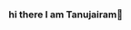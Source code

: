 ### hi there I am Tanujairam👋

<!--
**Tanujairam123/Tanujairam123** is a ✨ _special_ ✨ repository because its `README.md` (this file) appears on your GitHub profile.

Here are some ideas to get you started:

- 🔭 I’m currently working on Telegram channel
- 🌱 I’m currently learning Coading
- 👯 I’m looking to collaborate on Bot editor
- 🤔 I’m looking for help with Leech bots
- 💬 Ask me about Movies
- 📫 How to reach me: Telegram
- 😄 Pronouns: A friend in need is a friend indeeed
- ⚡ Fun fact: You have to kiss a lot of frogs to meet a prince 
-->
